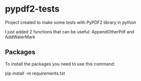 # pypdf2-tests
Project created to make some tests with PyPDF2 library in python

I just added 2 functions that can be useful: AppendOtherPdf and AddWaterMark

## Packages
To install the packages you need to use this command:

pip install -m requirements.txt
